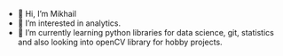 - 👋 Hi, I’m Mikhail
- 👀 I’m interested in analytics.
- 🌱 I’m currently learning python libraries for data science, git, statistics and also looking into openCV library for hobby projects.


<!---
zakebro/zakebro is a ✨ special ✨ repository because its `README.md` (this file) appears on your GitHub profile.
You can click the Preview link to take a look at your changes.
--->
